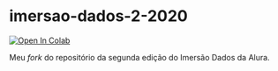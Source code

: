 # imersao-dados-2-2020

[![Open In Colab](https://colab.research.google.com/assets/colab-badge.svg)](https://colab.research.google.com/github/gavieira/imersao-dados-2-2020)


Meu *fork* do repositório da segunda edição do Imersão Dados da Alura.
